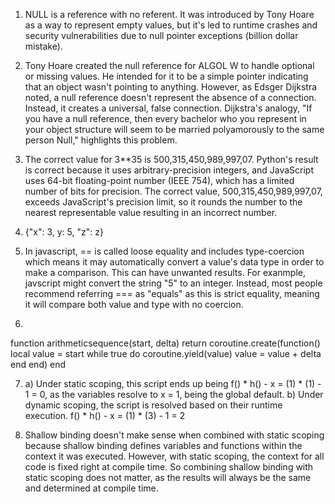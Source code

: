 1. NULL is a reference with no referent. It was introduced by Tony Hoare as a way to represent empty values, but it's led to runtime crashes and security vulnerabilities due to null pointer exceptions (billion dollar mistake).

2. Tony Hoare created the null reference for ALGOL W to handle optional or missing values. He intended for it to be a simple pointer indicating that an object wasn't pointing to anything. However, as Edsger Dijkstra noted, a null reference doesn't represent the absence of a connection. Instead, it creates a universal, false connection. Dijkstra's analogy, "If you have a null reference, then every bachelor who you represent in your object structure will seem to be married polyamorously to the same person Null," highlights this problem.

3. The correct value for 3**35 is 500,315,450,989,997,07. Python's result is correct because it uses arbitrary-precision integers, and JavaScript uses 64-bit floating-point number (IEEE 754), which has a limited number of bits for precision. The correct value, 500,315,450,989,997,07, exceeds JavaScript's precision limit, so it rounds the number to the nearest representable value resulting in an incorrect number.

4. {"x": 3, y: 5, "z": z}

5. In javascript, == is called loose equality and includes type-coercion which means it may automatically convert a value's data type in order to make a comparison. This can have unwanted results. For exanmple, javscript might convert the string "5" to an integer. Instead, most people recommend referring === as "equals" as this is strict equality, meaning it will compare both value and type with no coercion.

6.
function arithmeticsequence(start, delta)
    return coroutine.create(function()
        local value = start
        while true do
            coroutine.yield(value)
            value = value + delta
        end
    end)
end

7. a) Under static scoping, this script ends up being f() * h() - x = (1) * (1) - 1 = 0, as the variables resolve to x = 1, being the global default.
   b) Under dynamic scoping, the script is resolved based on their runtime execution. f() * h() - x = (1) * (3) - 1 =  2

8. Shallow binding doesn't make sense when combined with static scoping because shallow binding defines variables and functions within the context it was executed. However, with static scoping, the context for all code is fixed right at compile time. So combining shallow binding with static scoping does not matter, as the results will always be the same and determined at compile time.
